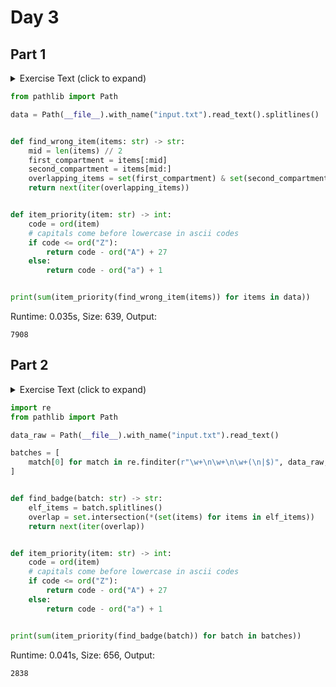 # Day 3
## Part 1

<details><summary>Exercise Text (click to expand)</summary>
<article class="day-desc">
  <h2>--- Day 3: Rucksack Reorganization ---</h2>
  <p>
    One Elf has the important job of loading all of the
    <a href="https://en.wikipedia.org/wiki/Rucksack" target="_blank"
      >rucksacks</a
    >
    with supplies for the
    <span title="Where there's jungle, there's hijinxs.">jungle</span> journey.
    Unfortunately, that Elf didn't quite follow the packing instructions, and so
    a few items now need to be rearranged.
  </p>
  <p>
    Each rucksack has two large <em>compartments</em>. All items of a given type
    are meant to go into exactly one of the two compartments. The Elf that did
    the packing failed to follow this rule for exactly one item type per
    rucksack.
  </p>
  <p>
    The Elves have made a list of all of the items currently in each rucksack
    (your puzzle input), but they need your help finding the errors. Every item
    type is identified by a single lowercase or uppercase letter (that is,
    <code>a</code> and <code>A</code> refer to different types of items).
  </p>
  <p>
    The list of items for each rucksack is given as characters all on a single
    line. A given rucksack always has the same number of items in each of its
    two compartments, so the first half of the characters represent items in the
    first compartment, while the second half of the characters represent items
    in the second compartment.
  </p>
  <p>
    For example, suppose you have the following list of contents from six
    rucksacks:
  </p>
  
<pre><code>vJrwpWtwJgWrhcsFMMfFFhFp
    jqHRNqRjqzjGDLGLrsFMfFZSrLrFZsSL
    PmmdzqPrVvPwwTWBwg
    wMqvLMZHhHMvwLHjbvcjnnSBnvTQFn
    ttgJtRGJQctTZtZT
    CrZsJsPPZsGzwwsLwLmpwMDw
    </code></pre>
  <ul>
    <li>
      The first rucksack contains the items
      <code>vJrwpWtwJgWrhcsFMMfFFhFp</code>, which means its first compartment
      contains the items <code>vJrwpWtwJgWr</code>, while the second compartment
      contains the items <code>hcsFMMfFFhFp</code>. The only item type that
      appears in both compartments is lowercase <code><em>p</em></code
      >.
    </li>
    <li>
      The second rucksack's compartments contain
      <code>jqHRNqRjqzjGDLGL</code> and <code>rsFMfFZSrLrFZsSL</code>. The only
      item type that appears in both compartments is uppercase
      <code><em>L</em></code
      >.
    </li>
    <li>
      The third rucksack's compartments contain <code>PmmdzqPrV</code> and
      <code>vPwwTWBwg</code>; the only common item type is uppercase
      <code><em>P</em></code
      >.
    </li>
    <li>
      The fourth rucksack's compartments only share item type
      <code><em>v</em></code
      >.
    </li>
    <li>
      The fifth rucksack's compartments only share item type
      <code><em>t</em></code
      >.
    </li>
    <li>
      The sixth rucksack's compartments only share item type
      <code><em>s</em></code
      >.
    </li>
  </ul>
  <p>
    To help prioritize item rearrangement, every item type can be converted to a
    <em>priority</em>:
  </p>
  <ul>
    <li>
      Lowercase item types <code>a</code> through <code>z</code> have priorities
      1 through 26.
    </li>
    <li>
      Uppercase item types <code>A</code> through <code>Z</code> have priorities
      27 through 52.
    </li>
  </ul>
  <p>
    In the above example, the priority of the item type that appears in both
    compartments of each rucksack is 16 (<code>p</code>), 38 (<code>L</code>),
    42 (<code>P</code>), 22 (<code>v</code>), 20 (<code>t</code>), and 19
    (<code>s</code>); the sum of these is <code><em>157</em></code
    >.
  </p>
  <p>
    Find the item type that appears in both compartments of each rucksack.
    <em>What is the sum of the priorities of those item types?</em>
  </p>
</article>

</details>

```python
from pathlib import Path

data = Path(__file__).with_name("input.txt").read_text().splitlines()


def find_wrong_item(items: str) -> str:
    mid = len(items) // 2
    first_compartment = items[:mid]
    second_compartment = items[mid:]
    overlapping_items = set(first_compartment) & set(second_compartment)
    return next(iter(overlapping_items))


def item_priority(item: str) -> int:
    code = ord(item)
    # capitals come before lowercase in ascii codes
    if code <= ord("Z"):
        return code - ord("A") + 27
    else:
        return code - ord("a") + 1


print(sum(item_priority(find_wrong_item(items)) for items in data))

```
Runtime: 0.035s, Size: 639, Output:
```
7908
```
## Part 2

<details><summary>Exercise Text (click to expand)</summary>
<article class="day-desc">
  <h2 id="part2">--- Part Two ---</h2>
  <p>
    As you finish identifying the misplaced items, the Elves come to you with
    another issue.
  </p>
  <p>
    For safety, the Elves are divided into groups of three. Every Elf carries a
    badge that identifies their group. For efficiency, within each group of
    three Elves, the badge is the
    <em>only item type carried by all three Elves</em>. That is, if a group's
    badge is item type <code>B</code>, then all three Elves will have item type
    <code>B</code> somewhere in their rucksack, and at most two of the Elves
    will be carrying any other item type.
  </p>
  <p>
    The problem is that someone forgot to put this year's updated authenticity
    sticker on the badges. All of the badges need to be pulled out of the
    rucksacks so the new authenticity stickers can be attached.
  </p>
  <p>
    Additionally, nobody wrote down which item type corresponds to each group's
    badges. The only way to tell which item type is the right one is by finding
    the one item type that is <em>common between all three Elves</em> in each
    group.
  </p>
  <p>
    Every set of three lines in your list corresponds to a single group, but
    each group can have a different badge item type. So, in the above example,
    the first group's rucksacks are the first three lines:
  </p>
  
<pre><code>vJrwpWtwJgWrhcsFMMfFFhFp
    jqHRNqRjqzjGDLGLrsFMfFZSrLrFZsSL
    PmmdzqPrVvPwwTWBwg
    </code></pre>
  <p>And the second group's rucksacks are the next three lines:</p>
  
<pre><code>wMqvLMZHhHMvwLHjbvcjnnSBnvTQFn
    ttgJtRGJQctTZtZT
    CrZsJsPPZsGzwwsLwLmpwMDw
    </code></pre>
  <p>
    In the first group, the only item type that appears in all three rucksacks
    is lowercase <code>r</code>; this must be their badges. In the second group,
    their badge item type must be <code>Z</code>.
  </p>
  <p>
    Priorities for these items must still be found to organize the sticker
    attachment efforts: here, they are 18 (<code>r</code>) for the first group
    and 52 (<code>Z</code>) for the second group. The sum of these is
    <code><em>70</em></code
    >.
  </p>
  <p>
    Find the item type that corresponds to the badges of each three-Elf group.
    <em>What is the sum of the priorities of those item types?</em>
  </p>
</article>

</details>

```python
import re
from pathlib import Path

data_raw = Path(__file__).with_name("input.txt").read_text()

batches = [
    match[0] for match in re.finditer(r"\w+\n\w+\n\w+(\n|$)", data_raw, re.MULTILINE)
]


def find_badge(batch: str) -> str:
    elf_items = batch.splitlines()
    overlap = set.intersection(*(set(items) for items in elf_items))
    return next(iter(overlap))


def item_priority(item: str) -> int:
    code = ord(item)
    # capitals come before lowercase in ascii codes
    if code <= ord("Z"):
        return code - ord("A") + 27
    else:
        return code - ord("a") + 1


print(sum(item_priority(find_badge(batch)) for batch in batches))

```
Runtime: 0.041s, Size: 656, Output:
```
2838
```